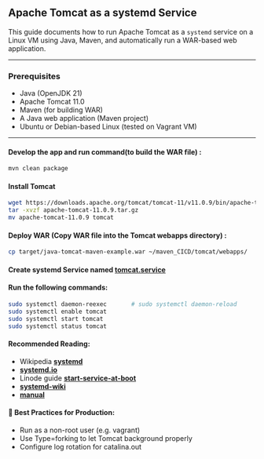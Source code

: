 ## Apache Tomcat as a systemd Service

This guide documents how to run Apache Tomcat as a `systemd` service on a Linux VM using Java, Maven, and automatically run a WAR-based web application.

---
### Prerequisites

- Java (OpenJDK 21)
- Apache Tomcat 11.0
- Maven (for building WAR)
- A Java web application (Maven project)
- Ubuntu or Debian-based Linux (tested on Vagrant VM)

---

#### Develop the app and run command(to build the WAR file) :
```bash
mvn clean package
```
#### Install Tomcat
```bash
wget https://downloads.apache.org/tomcat/tomcat-11/v11.0.9/bin/apache-tomcat-11.0.9.tar.gz
tar -xvzf apache-tomcat-11.0.9.tar.gz
mv apache-tomcat-11.0.9 tomcat
```
#### Deploy WAR (Copy WAR file into the Tomcat webapps directory) :
```bash
cp target/java-tomcat-maven-example.war ~/maven_CICD/tomcat/webapps/
```
#### Create systemd Service named [tomcat.service]()

#### Run the following commands:
```bash
sudo systemctl daemon-reexec       # sudo systemctl daemon-reload
sudo systemctl enable tomcat
sudo systemctl start tomcat
sudo systemctl status tomcat

```

#### Recommended Reading:
- Wikipedia **[systemd](https://en.wikipedia.org/wiki/Systemd)**
- **[systemd.io](https://systemd.io/)**
- Linode guide **[start-service-at-boot](https://www.linode.com/docs/guides/start-service-at-boot/)**
- **[systemd-wiki](https://www.freedesktop.org/wiki/Software/systemd/)**
- **[manual](https://man7.org/linux/man-pages/man1/init.1.html)**


#### 🔐 Best Practices for Production:
- Run as a non-root user (e.g. vagrant)
- Use Type=forking to let Tomcat background properly
- Configure log rotation for catalina.out

